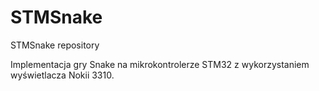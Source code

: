 # STMSnake
STMSnake repository

Implementacja gry Snake na mikrokontrolerze STM32 z wykorzystaniem wyświetlacza Nokii 3310.
